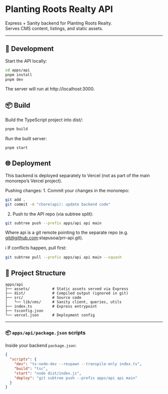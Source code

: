 # Planting Roots Realty API

Express + Sanity backend for Planting Roots Realty.  
Serves CMS content, listings, and static assets.

---

## 🚀 Development

Start the API locally:

```bash
cd apps/api
pnpm install
pnpm dev
```

The server will run at http://localhost:3000.

## 📦 Build

Build the TypeScript project into dist/:

```bash
pnpm build
```

Run the built server:

```bash
pnpm start
```

## 🌐 Deployment

This backend is deployed separately to Vercel (not as part of the main monorepo’s Vercel project).

Pushing changes: 1. Commit your changes in the monorepo:

```bash
git add .
git commit -m "chore(api): update backend code"
```

2.  Push to the API repo (via subtree split):

```bash
git subtree push --prefix apps/api api main
```

Where api is a git remote pointing to the separate repo (e.g. git@github.com:stapusoa/prr-api.git).

ℹ️ If conflicts happen, pull first:

```bash
git subtree pull --prefix apps/api api main --squash
```

## 📂 Project Structure

```
apps/api
├── assets/          # Static assets served via Express
├── dist/            # Compiled output (ignored in git)
├── src/             # Source code
│   └── lib/cms/     # Sanity client, queries, utils
├── index.ts         # Express entrypoint
├── tsconfig.json
└── vercel.json      # Deployment config
```

---

### 📦 `apps/api/package.json` scripts

Inside your backend `package.json`:

```json
{
  "scripts": {
    "dev": "ts-node-dev --respawn --transpile-only index.ts",
    "build": "tsc",
    "start": "node dist/index.js",
    "deploy": "git subtree push --prefix apps/api api main"
  }
}
```

